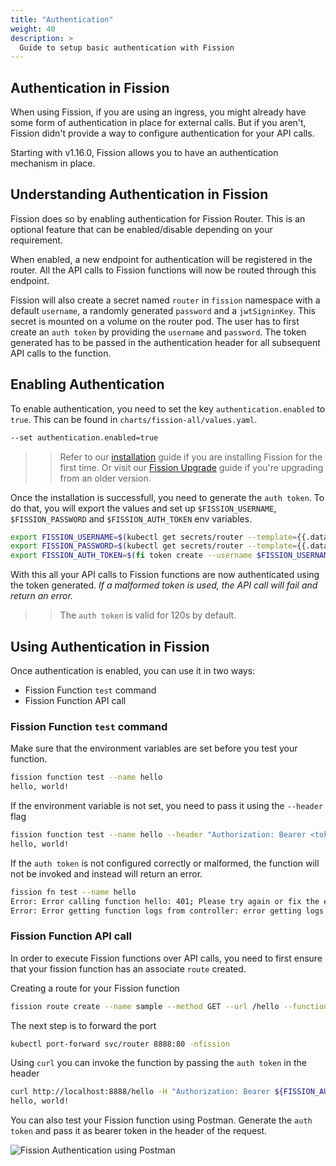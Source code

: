 ```yaml
---
title: "Authentication"
weight: 40
description: >
  Guide to setup basic authentication with Fission
---
```


## Authentication in Fission

When using Fission, if you are using an ingress, you might already have some form of authentication in place for external calls.
But if you aren't, Fission didn't provide a way to configure authentication for your API calls.

Starting with v1.16.0, Fission allows you to have an authentication mechanism in place.

## Understanding Authentication in Fission

Fission does so by enabling authentication for Fission Router.
This is an optional feature that can be enabled/disable depending on your requirement.

When enabled, a new endpoint for authentication will be registered in the router.
All the API calls to Fission functions will now be routed through this endpoint.

Fission will also create a secret named `router` in `fission` namespace with a default `username`, a randomly generated `password` and a `jwtSigninKey`.
This secret is mounted on a volume on the router pod.
The user has to first create an `auth token` by providing the `username` and `password`.
The token generated has to be passed in the authentication header for all subsequent API calls to the function.

## Enabling Authentication

To enable authentication, you need to set the key `authentication.enabled` to `true`.
This can be found in `charts/fission-all/values.yaml`.

```bash
--set authentication.enabled=true
```

>> Refer to our [installation](_index.en.md) guide if you are installing Fission for the first time. Or visit our [Fission Upgrade](upgrade) guide if you're upgrading from an older version.

Once the installation is successfull, you need to generate the `auth token`.
To do that, you will export the values and set up `$FISSION_USERNAME`, `$FISSION_PASSWORD` and `$FISSION_AUTH_TOKEN` env variables.

```bash
export FISSION_USERNAME=$(kubectl get secrets/router --template={{.data.username}} -n fission | base64 -d)
export FISSION_PASSWORD=$(kubectl get secrets/router --template={{.data.password}} -n fission | base64 -d)
export FISSION_AUTH_TOKEN=$(fi token create --username $FISSION_USERNAME --password $FISSION_PASSWORD)
```

With this all your API calls to Fission functions are now authenticated using the token generated.
*If a malformed token is used, the API call will fail and return an error.*

>> The `auth token` is valid for 120s by default.

## Using Authentication in Fission

Once authentication is enabled, you can use it in two ways:

* Fission Function `test` command
* Fission Function API call

### Fission Function `test` command

Make sure that the environment variables are set before you test your function.

```bash
fission function test --name hello
hello, world!
```

If the environment variable is not set, you need to pass it using the `--header` flag

```bash
fission function test --name hello --header "Authorization: Bearer <token>"
hello, world!
```

If the `auth token` is not configured correctly or malformed, the function will not be invoked and instead will return an error.

```bash
fission fn test --name hello
Error: Error calling function hello: 401; Please try again or fix the error: {"message":"Unauthorized: malformed Token","statusCode":401}
Error: Error getting function logs from controller: error getting logs from controller, status code: '500'. Try to get logs from log database.
```

### Fission Function API call

In order to execute Fission functions over API calls, you need to first ensure that your fission function has an associate `route` created.

Creating a route for your Fission function

```bash
fission route create --name sample --method GET --url /hello --function hello
```

The next step is to forward the port

```bash
kubectl port-forward svc/router 8888:80 -nfission
```

Using `curl` you can invoke the function by passing the `auth token` in the header

```bash
curl http://localhost:8888/hello -H "Authorization: Bearer ${FISSION_AUTH_TOKEN}"
hello, world!
```

You can also test your Fission function using Postman.
Generate the `auth token` and pass it as bearer token in the header of the request.

![Fission Authentication using Postman](../assets/fission-auth-postman.png)
